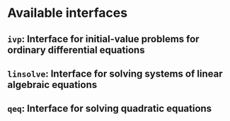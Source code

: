 # Available interfaces

## `ivp`: Interface for initial-value problems for ordinary differential equations

## `linsolve`: Interface for solving systems of linear algebraic equations

## `qeq`: Interface for solving quadratic equations
